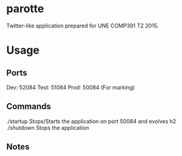 # parotte
Twitter-like application prepared for UNE COMP391 T2 2015.

# Usage

## Ports
Dev:	52084
Test:	51084
Prod:	50084 (For marking)

## Commands
./startup	Stops/Starts the application on port 50084 and evolves h2
./shutdown	Stops the application

## Notes



